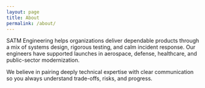 ```yaml
---
layout: page
title: About
permalink: /about/
---
```


SATM Engineering helps organizations deliver dependable products through a mix
of systems design, rigorous testing, and calm incident response. Our engineers
have supported launches in aerospace, defense, healthcare, and public-sector
modernization.

We believe in pairing deeply technical expertise with clear communication so
you always understand trade-offs, risks, and progress.
